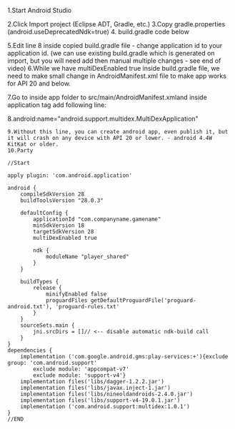 1.Start Android Studio

2.Click Import project (Eclipse ADT, Gradle, etc.)
3.Copy gradle.properties (android.useDeprecatedNdk=true)
4. build.gradle code below 

5.Edit line 8 inside copied build.gradle file - change application id to your application id.
(we can use existing build.gradle which is generated on import, but you will need add then manual multiple changes - see end of video)
6.While we have multiDexEnabled true inside build.gradle file, we need to make small change in AndroidManifest.xml file to make app works for API 20 and below. 

7.Go to inside app folder to src/main/AndroidManifest.xmland inside application tag add following line:

8.android:name="android.support.multidex.MultiDexApplication"
```
9.Without this line, you can create android app, even publish it, but it will crash on any device with API 20 or lower. - android 4.4W KitKat or older.
10.Party

//Start

apply plugin: 'com.android.application'

android {
    compileSdkVersion 28
    buildToolsVersion "28.0.3"

    defaultConfig {
        applicationId "com.companyname.gamename"
        minSdkVersion 18
        targetSdkVersion 28
        multiDexEnabled true

        ndk {
            moduleName "player_shared"
        }
    }

    buildTypes {
        release {
            minifyEnabled false
            proguardFiles getDefaultProguardFile('proguard-android.txt'), 'proguard-rules.txt'
        }
    }
    sourceSets.main {
        jni.srcDirs = []// <-- disable automatic ndk-build call
    }
}
dependencies {
    implementation ('com.google.android.gms:play-services:+'){exclude group: 'com.android.support'
        exclude module: 'appcompat-v7'
        exclude module: 'support-v4'}
    implementation files('libs/dagger-1.2.2.jar')
    implementation files('libs/javax.inject-1.jar')
    implementation files('libs/nineoldandroids-2.4.0.jar')
    implementation files('libs/support-v4-19.0.1.jar')
    implementation ('com.android.support:multidex:1.0.1')
}
//END
```
    
